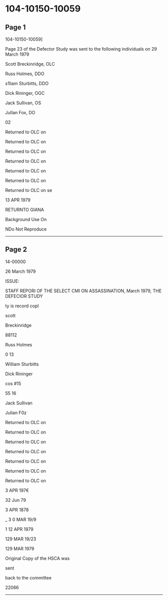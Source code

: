 # 104-10150-10059

## Page 1

104-10150-10059]

Page 23 of the Defector Study was sent to the following individuals on 29 March 1979

Scott Breckinridge, OLC

Russ Holmes, DDO

s1liam Sturbitts, DDO

Dick Rininger, OGC

Jack Sullivan, OS

JulIan Fox, DO

02

Returned to OLC on

Returned to OLC on

Returned to OLC on

Returned to OLC on

Returned to OLC on

Returned to OLC on

Returned to OLC on se

13 APR 1979

RETURNTO GIANA

Background Use On

NDo Not Reproduce

---

## Page 2

14-00000

26 March 1979

ISSUE:

STAFF REPORI OF THE SELECT CMI ON ASSASSINATION, March 1979, THE DEFECIOR STUDY

ty is record copl

scott

Breckinridge

88112

Russ Holmes

0 13

William Sturbitts

Dick Rininger

cos #15

55 16

Jack Sullivan

Julian F0z

Returned to OLC on

Returned to OLC on

Returned to OLC on

Returned to OLC on

Returned to OLC on

Returned to OLC on

Returned to OLC on

3 APR 197€

32 Jun 79

3 APR 1878

_ 3 0 MAR 19/9

1 12 APR 1979

129 MAR 19/23

129 MAR 1979

Original Copy of the HSCA was

sent

back to the committee

22066

---


